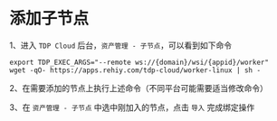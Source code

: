 # 添加子节点

1、进入 `TDP Cloud` 后台，`资产管理 - 子节点`，可以看到如下命令

```shell
export TDP_EXEC_ARGS="--remote ws://{domain}/wsi/{appid}/worker"
wget -qO- https://apps.rehiy.com/tdp-cloud/worker-linux | sh -
```

2、在需要添加的节点上执行上述命令（不同平台可能需要适当修改命令）

3、在 `资产管理 - 子节点` 中选中刚加入的节点，点击 `导入` 完成绑定操作
